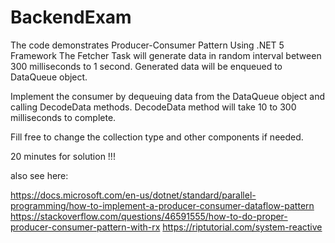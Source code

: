 ﻿# BackendExam


The code demonstrates Producer-Consumer Pattern
Using .NET 5 Framework
The Fetcher Task will generate data in random interval between 300 milliseconds to 1 second.
Generated data will be enqueued to DataQueue object.

Implement the consumer by dequeuing data from the DataQueue object and calling DecodeData methods.
DecodeData method will take 10 to 300 milliseconds to complete.

Fill free to change the collection type and other components if needed.

20 minutes for solution !!!


also see here:

https://docs.microsoft.com/en-us/dotnet/standard/parallel-programming/how-to-implement-a-producer-consumer-dataflow-pattern
https://stackoverflow.com/questions/46591555/how-to-do-proper-producer-consumer-pattern-with-rx
https://riptutorial.com/system-reactive


